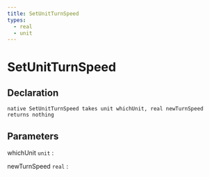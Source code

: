 ```yaml
---
title: SetUnitTurnSpeed
types:
  - real
  - unit
---
```


# SetUnitTurnSpeed

## Declaration

```jass
native SetUnitTurnSpeed takes unit whichUnit, real newTurnSpeed returns nothing
```

## Parameters
whichUnit `unit`
: 

newTurnSpeed `real`
: 
